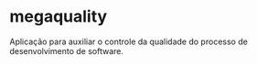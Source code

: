 megaquality
===========

Aplicação para auxiliar o controle da qualidade do processo de desenvolvimento de software.
